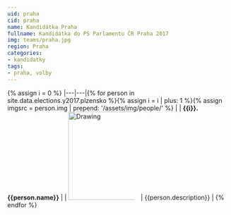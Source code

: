```yaml
---
uid: praha
cid: praha
name: Kandidátka Praha
fullname: Kandidátka do PS Parlamentu ČR Praha 2017
img: teams/praha.jpg
region: Praha
categories:
- kandidatky
tags:
- praha, volby
---
```


{% assign i = 0 %}
|---|---|{% for person in site.data.elections.y2017.plzensko %}{% assign i = i | plus: 1 %}{% assign imgsrc = person.img | prepend: '/assets/img/people/' %}
|   | **{{i}}. {{person.name}}** |
| <img src="{{imgsrc}}" alt="Drawing" style="height: 200px; max-width: 150px; margin-right: 10px;"/> | {{person.description}} |
{% endfor %}
